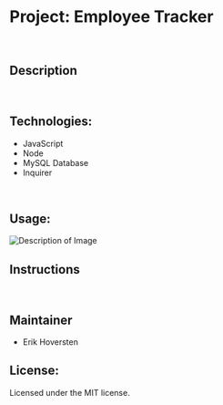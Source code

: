 # Project: Employee Tracker 

&nbsp;

## Description


&nbsp;

## Technologies:

- JavaScript
- Node
- MySQL Database
- Inquirer

&nbsp;

## Usage:

![Description of Image](./path/to/image_file.png)

## Instructions


&nbsp;

## Maintainer

- Erik Hoversten

## License:

Licensed under the MIT license.
